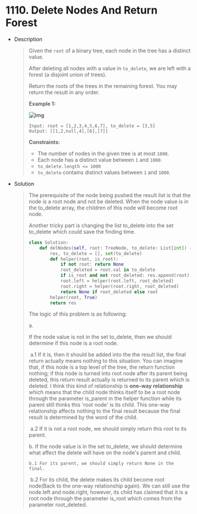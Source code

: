 # 1110. Delete Nodes And Return Forest

- Description

  > Given the `root` of a binary tree, each node in the tree has a distinct value.
  >
  > After deleting all nodes with a value in `to_delete`, we are left with a forest (a disjoint union of trees).
  >
  > Return the roots of the trees in the remaining forest. You may return the result in any order.
  >
  >  
  >
  > **Example 1:**
  >
  > **![img](https://assets.leetcode.com/uploads/2019/07/01/screen-shot-2019-07-01-at-53836-pm.png)**
  >
  > ```
  > Input: root = [1,2,3,4,5,6,7], to_delete = [3,5]
  > Output: [[1,2,null,4],[6],[7]]
  > ```
  >
  >  
  >
  > **Constraints:**
  >
  > - The number of nodes in the given tree is at most `1000`.
  > - Each node has a distinct value between `1` and `1000`.
  > - `to_delete.length <= 1000`
  > - `to_delete` contains distinct values between `1` and `1000`.

- Solution

  > The prerequisite of the node being pushed the result list is that the node is a root node and not be deleted. When the node value is in the to_delete array,  the children of this node will become root node.
  >
  > Another tricky part is changing the list to_delete into the set to_delete which could save the finding time.
  >
  > ```python
  > class Solution:
  >     def delNodes(self, root: TreeNode, to_delete: List[int]) -> List[TreeNode]:
  >         res, to_delete = [], set(to_delete)
  >         def helper(root, is_root):
  >             if not root: return None
  >             root_deleted = root.val in to_delete
  >             if is_root and not root_deleted: res.append(root)
  >             root.left = helper(root.left, root_deleted)
  >             root.right = helper(root.right, root_deleted)
  >             return None if root_deleted else root
  >         helper(root, True)
  >         return res
  > ```
  >
  > The logic of this problem is as following:
  >
  > a. 
  >
  > If the node value is not in the set to_delete, then we should determine if this node is a root node. 
  >
  > ​	a.1  If it is, then it should be added into the the result list, the final return actually means nothing to this situation. You can imagine that, if this node is a top level of the tree, the return function nothing; if this node is turned into root node after its parent being deleted, this return result actually is returned to its parent which is deleted. I think this kind of relationship is **one-way relationship** which means that the child node thinks itself to be a root node through the parameter is_parent in the helper function while its parent still thinks this 'root node' is its child. This one-way relationship affects nothing to the final result because the final result is determined by the word of the child. 
  >
  > ​	a.2  If it is not a root node, we should simply return this root to its parent.
  >
  > b. If the node value is in the set to_delete, we should determine what affect the delete will have on the node's parent and child.
  >
  >  	b.1 For its parent, we should simply return None in the final.
  >
  > ​	 b.2 For its child,  the delete makes its child become root node(Back to the one-way relationship again). We can still use the node.left and node.right, however, its child has claimed that it is a root node through the parameter is_root which comes from the parameter root_deleted.
  >
  > 

  